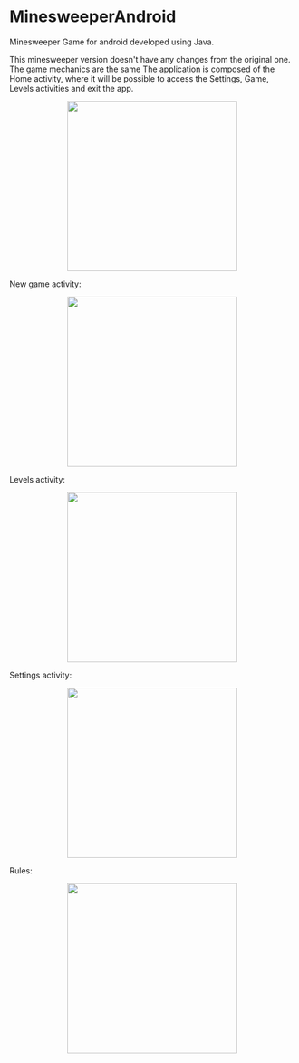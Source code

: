 # MinesweeperAndroid

Minesweeper Game for android developed using Java.

This minesweeper version doesn't have any changes from the original one. The game mechanics are the same
The application is composed of the Home activity, where it will be possible to access the Settings, Game, Levels activities and exit the app.

<p align="center">
  <img width="300" src="https://i.postimg.cc/tJZj2hYS/Home.jpg">
</p>

New game activity:

<p align="center">
  <img width="300" src="https://i.postimg.cc/zGqChpLk/ingame.jpg">
</p>

Levels activity:

<p align="center">
  <img width="300" src="https://i.postimg.cc/d01GH1jk/Levels.jpg">
</p>

Settings activity:

<p align="center">
  <img width="300" src="https://i.postimg.cc/PJGZ5MsY/Settings.jpg">
</p>

Rules:
<p align="center">
  <img width="300" src="https://i.postimg.cc/Gp5GZCXM/Rules.jpg">
</p>
